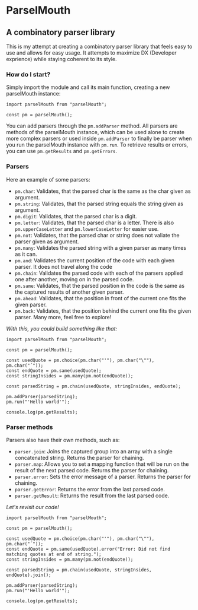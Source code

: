 # ParselMouth
## A combinatory parser library

This is my attempt at creating a combinatory parser library that feels easy to use and allows for easy usage. It attempts to maximize DX (Developer exprience) while staying coherent to its style.

### How do I start?

Simply import the module and call its main function, creating a new parselMouth instance:

```
import parselMouth from "parselMouth";

const pm = parselMouth();
```

You can add parsers through the ```pm.addParser``` method. All parsers are methods of the parselMouth instance, which can be used alone to create more complex parsers or used inside ```pm.addParser``` to finally be parser when you run the parselMouth instance with ```pm.run```. To retrieve results or errors, you can use ```pm.getResults``` and ```pm.getErrors```.

### Parsers

Here an example of some parsers:
 - ```pm.char```: Validates, that the parsed char is the same as the char given as argument.
 - ```pm.string```: Validates, that the parsed string equals the string given as argument.
 - ```pm.digit```: Validates, that the parsed char is a digit.
 - ```pm.letter```: Validates, that the parsed char is a letter. There is also ```pm.upperCaseLetter``` and ```pm.lowerCaseLetter``` for easier use.
 - ```pm.not```: Validates, that the parsed char or string does not valiate the parser given as argument.
 - ```pm.many```: Validates the parsed string with a given parser as many times as it can.
 - ```pm.and```: Validates the current position of the code with each given parser. It does not travel along the code
 - ```pm.chain```: Validates the parsed code with each of the parsers applied one after another, moving on in the parsed code.
 - ```pm.same```: Validates, that the parsed position in the code is the same as the captured results of another given parser.
 - ```pm.ahead```: Validates, that the position in front of the current one fits the given parser.
 - ```pm.back```: Validates, that the position behind the current one fits the given parser.
Many more, feel free to explore!

*With this, you could build something like that:*
```
import parselMouth from "parselMouth";

const pm = parselMouth();

const usedQuote = pm.choice(pm.char("'"), pm.char("\""), pm.char("´"));
const endQuote = pm.same(usedQuote);
const stringInsides = pm.many(pm.not(endQuote));

const parsedString = pm.chain(usedQuote, stringInsides, endQuote);

pm.addParser(parsedString);
pm.run("'Hello world'");

console.log(pm.getResults);
```

### Parser methods

Parsers also have their own methods, such as:
 - ```parser.join```: Joins the captured group into an array with a single concatenated string. Returns the parser for chaining.
 - ```parser.map```: Allows you to set a mapping function that will be run on the result of the next parsed code. Returns the parser for chaining.
 - ```parser.error```: Sets the error message of a parser. Returns the parser for chaining.
 - ```parser.getError```: Returns the error from the last parsed code.
 - ```parser.getResult```: Returns the result from the last parsed code.

*Let's revisit our code!*
```
import parselMouth from "parselMouth";

const pm = parselMouth();

const usedQuote = pm.choice(pm.char("'"), pm.char("\""), pm.char("´"));
const endQuote = pm.same(usedQuote).error("Error: Did not find matching quotes at end of string.");
const stringInsides = pm.many(pm.not(endQuote));

const parsedString = pm.chain(usedQuote, stringInsides, endQuote).join();

pm.addParser(parsedString);
pm.run("'Hello world'");

console.log(pm.getResults);
```
